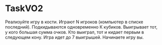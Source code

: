 # TaskVO2
Реализуйте игру в кости. Играют N игроков (компьютер в списке последний). Подкидываются одновременно К кубиков. Выигрывает тот, у кого большая сумма очков. Кто выиграл, тот и кидает первым в следующем кону. Игра идет до 7 выигрышей. Начинаете игру вы.